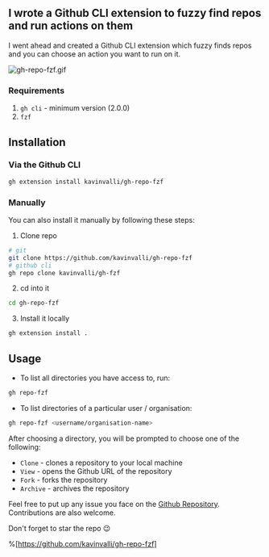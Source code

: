 ## I wrote a Github CLI extension to fuzzy find repos and run actions on them

I went ahead and created a Github CLI extension which fuzzy finds repos and you can choose an action you want to run on it.

![gh-repo-fzf.gif](https://cdn.hashnode.com/res/hashnode/image/upload/v1638547640775/1TnE4fnycI.gif)

### Requirements
1. `gh cli` - minimum version (2.0.0)
2. `fzf`

## Installation
### Via the Github CLI
```sh
gh extension install kavinvalli/gh-repo-fzf
```

### Manually
You can also install it manually by following these steps:
1. Clone repo
```bash
# git
git clone https://github.com/kavinvalli/gh-repo-fzf
# github cli
gh repo clone kavinvalli/gh-fzf
```

2. cd into it
```bash
cd gh-repo-fzf
```

3. Install it locally
```bash
gh extension install .
```

## Usage

- To list all directories you have access to, run:

```sh
gh repo-fzf
```

- To list directories of a particular user / organisation:

```sh
gh repo-fzf <username/organisation-name>
```

After choosing a directory, you will be prompted to choose one of the following:
- `Clone` - clones a repository to your local machine
- `View` - opens the Github URL of the repository
- `Fork` - forks the repository
- `Archive` - archives the repository

Feel free to put up any issue you face on the [Github Repository](https://github.com/kavinvalli/gh-repo-fzf).
Contributions are also welcome.

Don't forget to star the repo 😉

%[https://github.com/kavinvalli/gh-repo-fzf]
